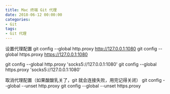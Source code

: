 ```yaml
---
title: Mac 终端 Git 代理
date: 2018-06-12 00:00:00
categories: 
- Git
tags:
- Git 代理
---
```


设置代理配置
git config --global http.proxy http://127.0.0.1:1080
git config --global https.proxy https://127.0.0.1:1080

git config --global http.proxy 'socks5://127.0.0.1:1080' 
git config --global https.proxy 'socks5://127.0.0.1:1080'

取消代理配置（如果酸酸乳关了，git 就会连接失败，用完记得关闭）
git config --global --unset http.proxy
git config --global --unset https.proxy

